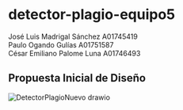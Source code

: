 # detector-plagio-equipo5
José Luis Madrigal Sánchez A01745419  
Paulo Ogando Gulías A01751587  
César Emiliano Palome Luna A01746493
## Propuesta Inicial de Diseño
![DetectorPlagioNuevo drawio](https://github.com/A01745419/detector-plagio-equipo5/assets/69483112/29488315-0802-4e2a-9fa5-466c96fc1a9a)
